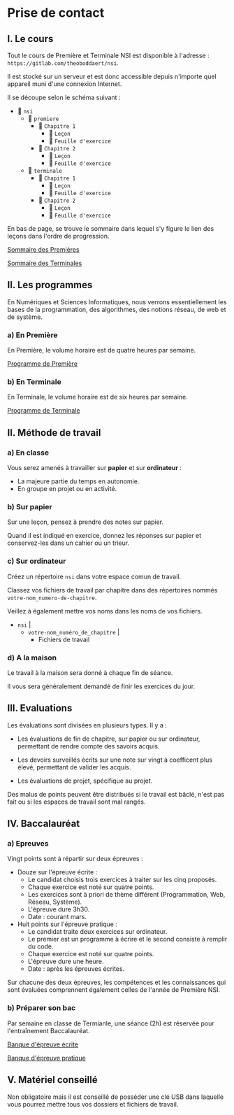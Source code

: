 # Prise de contact

## I. Le cours

Tout le cours de Première et Terminale NSI est disponible à l'adresse : `https://gitlab.com/theoboddaert/nsi`.

Il est stocké sur un serveur et est donc accessible depuis n'importe quel appareil muni d'une connexion Internet.

Il se découpe selon le schéma suivant :

- :file_folder: `nsi`
    - :file_folder: `premiere`
        - :file_folder: `Chapitre 1`
            - :page_facing_up: `Leçon`
            - :page_facing_up: `Feuille d'exercice`
        - :file_folder: `Chapitre 2`
            - :page_facing_up: `Leçon`
            - :page_facing_up: `Feuille d'exercice`
    - :file_folder: `terminale`
        - :file_folder: `Chapitre 1`
            - :page_facing_up: `Leçon`
            - :page_facing_up: `Feuille d'exercice`
        - :file_folder: `Chapitre 2`
            - :page_facing_up: `Leçon`
            - :page_facing_up: `Feuille d'exercice`

En bas de page, se trouve le sommaire dans lequel s'y figure le lien des leçons dans l'ordre de progression.

[Sommaire des Premières](./../../première/)

[Sommaire des Terminales](./../../terminale/)

## II. Les programmes

En Numériques et Sciences Informatiques, nous verrons essentiellement les bases de la programmation, des algorithmes, des notions réseau, de web et de système.

### a) En Première

En Première, le volume horaire est de quatre heures par semaine.

[Programme de Première](https://cache.media.education.gouv.fr/file/SP1-MEN-22-1-2019/26/8/spe633_annexe_1063268.pdf)

### b) En Terminale

En Terminale, le volume horaire est de six heures par semaine.

[Programme de Terminale](https://cache.media.education.gouv.fr/file/SPE8_MENJ_25_7_2019/93/3/spe247_annexe_1158933.pdf)

## II. Méthode de travail

### a) En classe

Vous serez amenés à travailler sur **papier** et sur **ordinateur** :

- La majeure partie du temps en autonomie.
- En groupe en projet ou en activité.

### b) Sur papier

Sur une leçon, pensez à prendre des notes sur papier.

Quand il est indiqué en exercice, donnez les réponses sur papier et conservez-les dans un cahier ou un trieur.

### c) Sur ordinateur

Créez un répertoire `nsi` dans votre espace comun de travail.

Classez vos fichiers de travail par chapitre dans des répertoires nommés `votre-nom_numero-de-chapitre`.

Veillez à également mettre vos noms dans les noms de vos fichiers.

- `nsi`
    |
    - `votre-nom_numéro_de_chapitre`
        |
        - Fichiers de travail

### d) A la maison

Le travail à la maison sera donné à chaque fin de séance.

Il vous sera généralement demandé de finir les exercices du jour.

## III. Evaluations

Les évaluations sont divisées en plusieurs types. Il y a :

- Les évaluations de fin de chapitre, sur papier ou sur ordinateur, permettant de rendre compte des savoirs acquis.

- Les devoirs surveillés écrits sur une note sur vingt à coefficent plus élevé, permettant de valider les acquis.

- Les évaluations de projet, spécifique au projet.

Des malus de points peuvent être distribués si le travail est bâclé, n'est pas fait ou si les espaces de travail sont mal rangés. 

## IV. Baccalauréat

### a) Epreuves

Vingt points sont à répartir sur deux épreuves :

- Douze sur l'épreuve écrite :
    + Le candidat choisis trois exercices à traiter sur les cinq proposés.
    + Chaque exercice est noté sur quatre points.
    + Les exercices sont à priori de thème différent (Programmation, Web, Réseau, Système).
    + L'épreuve dure 3h30.
    + Date : courant mars.
- Huit points sur l'épreuve pratique :
    + Le candidat traite deux exercices sur ordinateur.
    + Le premier est un programme à écrire et le second consiste à remplir du code.
    + Chaque exercice est noté sur quatre points.
    + L'épreuve dure une heure.
    + Date : après les épreuves écrites.

Sur chacune des deux épreuves, les compétences et les connaissances qui sont évaluées comprennent également celles de l'année de Première NSI.

### b) Préparer son bac

Par semaine en classe de Termianle, une séance (2h) est réservée pour l'entraînement Baccalauréat.

[Banque d'épreuve écrite](https://pixees.fr/informatiquelycee/term/suj_bac/)

[Banque d'épreuve pratique](https://pixees.fr/informatiquelycee/term/ep/index.html)


## V. Matériel conseillé

Non obligatoire mais il est conseillé de posséder une clé USB dans laquelle vous pourrez mettre tous vos dossiers et fichiers de travail.